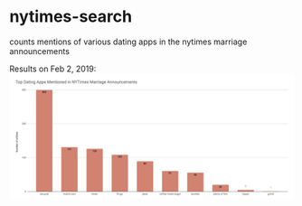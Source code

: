 # nytimes-search
counts mentions of various dating apps in the nytimes marriage announcements

Results on Feb 2, 2019:
![results-chart](https://raw.githubusercontent.com/danigrant/nytimes-search/master/Screen%20Shot%202019-02-02%20at%202.30.09%20PM.png)
